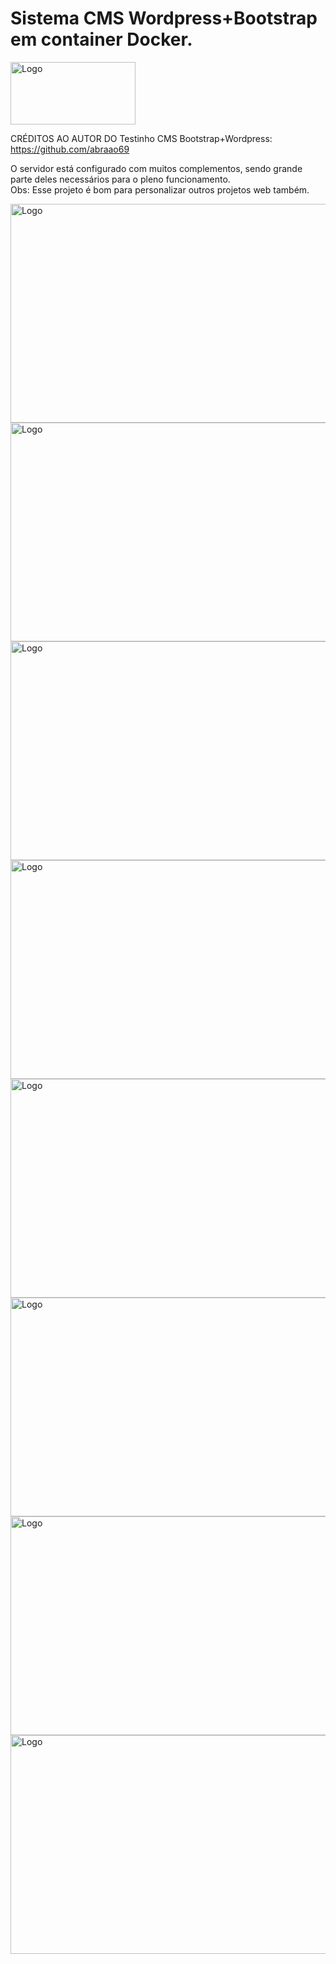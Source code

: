 
# Sistema CMS Wordpress+Bootstrap em container Docker.  
  
<div style="display: flex; align-items: center;">
  <img src="https://github.com/abraao69/Setup-Docker-PHP-7.4/blob/master/logo.png" alt="Logo" width="200" height="100">
  <br><br>
</div>
  
CRÉDITOS AO AUTOR DO Testinho CMS  Bootstrap+Wordpress:  
https://github.com/abraao69  
  
  
O servidor está configurado com muitos complementos, sendo grande parte deles necessários para o pleno funcionamento.  
Obs: Esse projeto é bom para personalizar outros projetos web também. 

<div style="display: flex; align-items: center;">
  <img src="https://github.com/abraao69/Setup-Docker-PHP-7.4/blob/master/fiocruz9%20(1).jpg?raw=true" alt="Logo" width="900px" height="350px">
  <br><br>
</div>
<div style="display: flex; align-items: center;">
  <img src="https://github.com/abraao69/Setup-Docker-PHP-7.4/blob/master/fiocruz4.jpg?raw=true" alt="Logo" width="900px" height="350px">
  <br><br>
</div>
<div style="display: flex; align-items: center;">
  <img src="https://github.com/abraao69/Setup-Docker-PHP-7.4/blob/master/fiocruz20.jpg?raw=true" alt="Logo" width="900px" height="350px">
  <br><br>
</div>

<div style="display: flex; align-items: center;">
  <img src="https://github.com/abraao69/Setup-Docker-PHP-7.4/blob/master/fiocruz5.jpg?raw=true" alt="Logo" width="900px" height="350px">
  <br><br>
</div>
<div style="display: flex; align-items: center;">
  <img src="https://github.com/abraao69/Setup-Docker-PHP-7.4/blob/master/fiocruz6.jpg?raw=true" alt="Logo" width="900px" height="350px">
  <br><br>
</div>
<div style="display: flex; align-items: center;">
  <img src="https://github.com/abraao69/Setup-Docker-PHP-7.4/blob/master/fiocruz7.jpg?raw=true" alt="Logo" width="900px" height="350px">
  <br><br>
</div>
<div style="display: flex; align-items: center;">
  <img src="https://github.com/abraao69/Setup-Docker-PHP-7.4/blob/master/fiocruz8.jpg?raw=true" alt="Logo" width="900px" height="350px">
  <br><br>
</div>
<div style="display: flex; align-items: center;">
  <img src="https://github.com/abraao69/Setup-Docker-PHP-7.4/blob/master/fiocruz11.jpg?raw=true" alt="Logo" width="900px" height="350px">
  <br><br>
</div>
